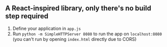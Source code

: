 ## A React-inspired library, only there's no build step required

1. Define your application in `app.js`
2. Run `python -m SimpleHTTPServer 8080` to run the app on `localhost:8080` (you can't run by opening `index.html` directly due to CORS)
